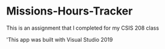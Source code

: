 # Missions-Hours-Tracker
This is an assignment that I completed for my CSIS 208 class

'This app was built with Visual Studio 2019
